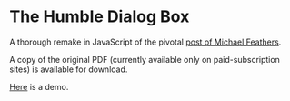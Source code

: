 # The Humble Dialog Box
A thorough remake in JavaScript of the pivotal [post of Michael Feathers](http://wiki.c2.com/?TheHumbleDialogBox).

A copy of the original PDF (currently available only on paid-subscription sites) is available for download.

[Here](https://muzietto.github.io/javascript-sandbox/humbleDialogBox/HumbleDialogBox.htm) is a demo.
